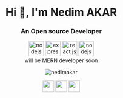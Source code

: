 

<h1 align="center">Hi 👋, I'm Nedim AKAR</h1>
<h3 align="center">An Open source Developer</h3>

<p align="center">
	<img src="https://devicon.dev/devicon.git/icons/mongodb/mongodb-original.svg" alt="nodejs" width="40">
	<img src="https://devicon.dev/devicon.git/icons/express/express-original.svg" alt="express.js" width="40">
	<img src="https://devicon.dev/devicon.git/icons/react/react-original.svg" alt="react.js" width="40">
	<img src="https://devicon.dev/devicon.git/icons/nodejs/nodejs-original.svg" alt="nodejs" width="40"><br>
	will be MERN developer soon
</p>


<p align="center"><img align="center" src="https://github-readme-stats.vercel.app/api?username=jack5341&show_icons=true&theme=tokyonight" alt="nedimakar" /></p>

<p align="center">
    <a href="https://www.instagram.com/nedimmakar/?hl=de" target="blank"><img align="center" src="https://cdn.jsdelivr.net/npm/simple-icons@3.0.1/icons/instagram.svg" height="30" width="30" /></a>    
    <a href="https://www.linkedin.com/in/nedim-akar-9a4982189/" target="blank"><img align="center" src="https://cdn.jsdelivr.net/npm/simple-icons@3.0.1/icons/linkedin.svg" height="30" width="30" /></a>      
     <a href="https://www.facebook.com/nedim.akar.9822" target="blank"><img align="center" src="https://cdn.jsdelivr.net/npm/simple-icons@3.0.1/icons/facebook.svg" height="30" width="30" /></a>      
</p>
